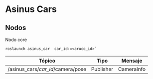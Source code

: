 # Asinus Cars
## Nodos
Nodo core
```
roslaunch asinus_car  car_id:=<aruco_id>`
```

|Tópico	|	Tipo|Mensaje|
| ---	|	---	|	---	|
|/asinus_cars/*car_id*/camera/pose|Publisher|CameraInfo	